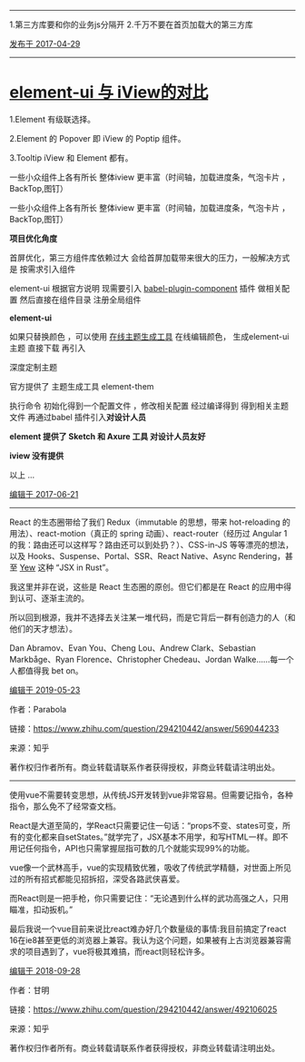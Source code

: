 





---



1.第三方库要和你的业务js分隔开
2.千万不要在首页加载大的第三方库

[发布于 2017-04-29](https://www.zhihu.com/question/58773096/answer/162304823)





---

# [element-ui 与 iView的对比](https://zhuanlan.zhihu.com/p/27479767)



1.Element 有级联选择。

2.Element 的 Popover 即 iView 的 Poptip 组件。

3.Tooltip iView 和 Element 都有。

一些小众组件上各有所长 整体iview 更丰富（时间轴，加载进度条，气泡卡片 ，BackTop,图钉）



一些小众组件上各有所长 整体iview 更丰富（时间轴，加载进度条，气泡卡片 ，BackTop,图钉）



**项目优化角度**

首屏优化，第三方组件库依赖过大 会给首屏加载带来很大的压力，一般解决方式是 按需求引入组件

element-ui  根据官方说明 现需要引入 [babel-plugin-component](https://link.zhihu.com/?target=https%3A//github.com/QingWei-Li/babel-plugin-component) 插件 做相关配置 然后直接在组件目录 注册全局组件

**element-ui**

如果只替换颜色 ，可以使用 [在线主题生成工具](https://link.zhihu.com/?target=https%3A//elementui.github.io/theme-preview) 在线编辑颜色， 生成element-ui 主题 直接下载 再引入

深度定制主题

官方提供了 主题生成工具  element-them 

执行命令 初始化得到一个配置文件 ，修改相关配置 经过编译得到 得到相关主题文件  再通过babel 插件引入**对设计人员**

**element 提供了 Sketch 和 Axure 工具 对设计人员友好**

**iview 没有提供**

以上 ...

[编辑于 2017-06-21](https://www.zhihu.com/question/53842719/answer/185855867)

---

React 的生态圈带给了我们 Redux（immutable 的思想，带来 hot-reloading 的用法）、react-motion（真正的 spring 动画）、react-router（经历过 Angular 1 的我：路由还可以这样写？路由还可以到处扔？）、CSS-in-JS 等等漂亮的想法，以及 Hooks、Suspense、Portal、SSR、React Native、Async Rendering，甚至 [Yew](https://link.zhihu.com/?target=https%3A//github.com/DenisKolodin/yew) 这种 “JSX in Rust”。

我这里并非在说，这些是 React 生态圈的原创。但它们都是在 React 的应用中得到认可、逐渐主流的。

所以回到根源，我并不选择去关注某一堆代码，而是它背后一群有创造力的人（和他们的天才想法）。

Dan Abramov、Evan You、Cheng Lou、Andrew Clark、Sebastian Markbåge、Ryan Florence、Christopher Chedeau、Jordan Walke……每一个人都值得我 bet on。

[编辑于 2019-05-23]()

作者：Parabola

链接：https://www.zhihu.com/question/294210442/answer/569044233

来源：知乎

著作权归作者所有。商业转载请联系作者获得授权，非商业转载请注明出处。

---





使用vue不需要转变思想，从传统JS开发转到vue非常容易。但需要记指令，各种指令，那么免不了经常查文档。

React是大道至简的，学React只需要记住一句话：“props不变、states可变，所有的变化都来自setStates。”就学完了，JSX基本不用学，和写HTML一样。即不用记任何指令，API也只需掌握屈指可数的几个就能实现99%的功能。

vue像一个武林高手，vue的实现精致优雅，吸收了传统武学精髓，对世面上所见过的所有招式都能见招拆招，深受各路武侠喜爱。

而React则是一把手枪，你只需要记住：“无论遇到什么样的武功高强之人，只用瞄准，扣动扳机。”

最后我说一个vue目前来说比react难办好几个数量级的事情:我目前搞定了react 16在ie8甚至更低的浏览器上兼容。我认为这个问题，如果被有上古浏览器兼容需求的项目遇到了，vue将极其难搞，而react则轻松许多。

[编辑于 2018-09-28]()

作者：甘明

链接：https://www.zhihu.com/question/294210442/answer/492106025

来源：知乎

著作权归作者所有。商业转载请联系作者获得授权，非商业转载请注明出处。

